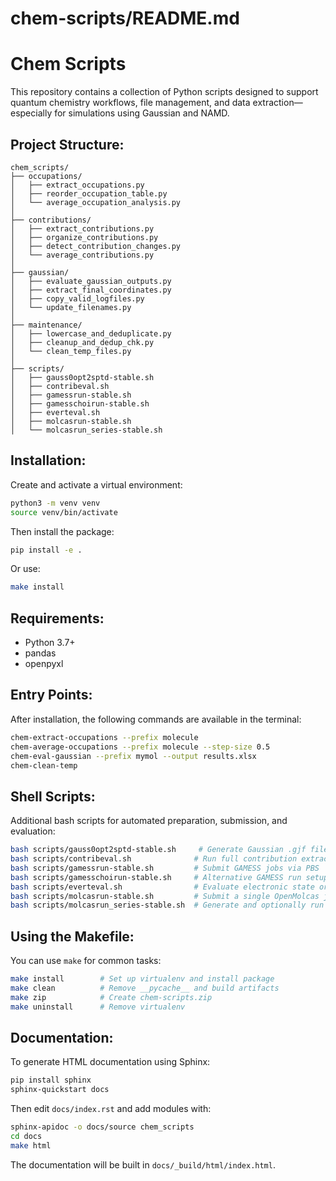 # chem-scripts/README.md

Chem Scripts
============

This repository contains a collection of Python scripts designed to support quantum chemistry workflows, file management, and data extraction—especially for simulations using Gaussian and NAMD.

Project Structure:
------------------

```
chem_scripts/
├── occupations/
│   ├── extract_occupations.py
│   ├── reorder_occupation_table.py
│   └── average_occupation_analysis.py
│
├── contributions/
│   ├── extract_contributions.py
│   ├── organize_contributions.py
│   ├── detect_contribution_changes.py
│   └── average_contributions.py
│
├── gaussian/
│   ├── evaluate_gaussian_outputs.py
│   ├── extract_final_coordinates.py
│   ├── copy_valid_logfiles.py
│   └── update_filenames.py
│
├── maintenance/
│   ├── lowercase_and_deduplicate.py
│   ├── cleanup_and_dedup_chk.py
│   └── clean_temp_files.py
│
├── scripts/
│   ├── gauss0opt2sptd-stable.sh
│   ├── contribeval.sh
│   ├── gamessrun-stable.sh
│   ├── gamesschoirun-stable.sh
│   ├── everteval.sh
│   ├── molcasrun-stable.sh
│   └── molcasrun_series-stable.sh
```

Installation:
-------------
Create and activate a virtual environment:

```bash
python3 -m venv venv
source venv/bin/activate
```

Then install the package:

```bash
pip install -e .
```

Or use:
```bash
make install
```

Requirements:
-------------
- Python 3.7+
- pandas
- openpyxl

Entry Points:
-------------
After installation, the following commands are available in the terminal:

```bash
chem-extract-occupations --prefix molecule
chem-average-occupations --prefix molecule --step-size 0.5
chem-eval-gaussian --prefix mymol --output results.xlsx
chem-clean-temp
```

Shell Scripts:
--------------
Additional bash scripts for automated preparation, submission, and evaluation:

```bash
bash scripts/gauss0opt2sptd-stable.sh     # Generate Gaussian .gjf files from optimized logs
bash scripts/contribeval.sh              # Run full contribution extraction pipeline
bash scripts/gamessrun-stable.sh         # Submit GAMESS jobs via PBS
bash scripts/gamesschoirun-stable.sh     # Alternative GAMESS run setup with custom scratch
bash scripts/everteval.sh                # Evaluate electronic state orderings
bash scripts/molcasrun-stable.sh         # Submit a single OpenMolcas job
bash scripts/molcasrun_series-stable.sh  # Generate and optionally run a series of OpenMolcas jobs
```

Using the Makefile:
-------------------
You can use `make` for common tasks:

```bash
make install        # Set up virtualenv and install package
make clean          # Remove __pycache__ and build artifacts
make zip            # Create chem-scripts.zip
make uninstall      # Remove virtualenv
```

Documentation:
--------------
To generate HTML documentation using Sphinx:

```bash
pip install sphinx
sphinx-quickstart docs
```

Then edit `docs/index.rst` and add modules with:

```bash
sphinx-apidoc -o docs/source chem_scripts
cd docs
make html
```

The documentation will be built in `docs/_build/html/index.html`.

